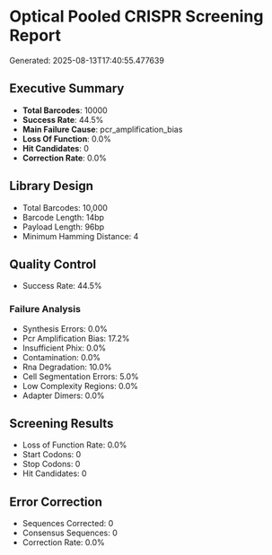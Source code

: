 # Optical Pooled CRISPR Screening Report
Generated: 2025-08-13T17:40:55.477639

## Executive Summary
- **Total Barcodes**: 10000
- **Success Rate**: 44.5%
- **Main Failure Cause**: pcr_amplification_bias
- **Loss Of Function**: 0.0%
- **Hit Candidates**: 0
- **Correction Rate**: 0.0%

## Library Design
- Total Barcodes: 10,000
- Barcode Length: 14bp
- Payload Length: 96bp
- Minimum Hamming Distance: 4

## Quality Control
- Success Rate: 44.5%

### Failure Analysis
- Synthesis Errors: 0.0%
- Pcr Amplification Bias: 17.2%
- Insufficient Phix: 0.0%
- Contamination: 0.0%
- Rna Degradation: 10.0%
- Cell Segmentation Errors: 5.0%
- Low Complexity Regions: 0.0%
- Adapter Dimers: 0.0%

## Screening Results
- Loss of Function Rate: 0.0%
- Start Codons: 0
- Stop Codons: 0
- Hit Candidates: 0

## Error Correction
- Sequences Corrected: 0
- Consensus Sequences: 0
- Correction Rate: 0.0%